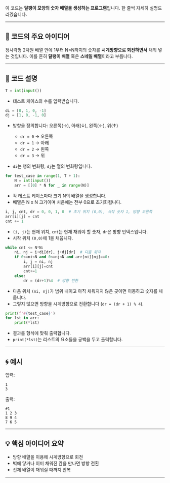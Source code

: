 이 코드는 **달팽이 모양의 숫자 배열을 생성하는 프로그램**입니다. 한 줄씩 자세히 설명드리겠습니다.

---

## 📌 코드의 주요 아이디어

정사각형 2차원 배열 안에 1부터 N×N까지의 숫자를 **시계방향으로 회전하면서** 채워 넣는 것입니다. 이를 흔히 **달팽이 배열** 혹은 **스네일 배열**이라고 부릅니다.

---

## 📄 코드 설명

```python
T = int(input())
```

* 테스트 케이스의 수를 입력받습니다.

```python
di = [0, 1, 0, -1]
dj = [1, 0, -1, 0]
```

* 방향을 정의합니다: 오른쪽(→), 아래(↓), 왼쪽(←), 위(↑)

  * `dr = 0` → 오른쪽
  * `dr = 1` → 아래
  * `dr = 2` → 왼쪽
  * `dr = 3` → 위
* `di`는 행의 변화량, `dj`는 열의 변화량입니다.

```python
for test_case in range(1, T + 1):
    N = int(input())
    arr = [[0] * N for _ in range(N)]
```

* 각 테스트 케이스마다 크기 N의 배열을 생성합니다.
* 배열은 N x N 크기이며 처음에는 전부 0으로 초기화됩니다.

```python
i, j, cnt, dr = 0, 0, 1, 0  # 초기 위치 (0,0), 시작 숫자 1, 방향 오른쪽
arr[i][j] = cnt
cnt += 1
```

* `(i, j)`는 현재 위치, `cnt`는 현재 채워야 할 숫자, `dr`은 방향 인덱스입니다.
* 시작 위치 `(0,0)`에 1을 채웁니다.

```python
while cnt <= N*N:
    ni, nj = i+di[dr], j+dj[dr]  # 다음 위치
    if 0<=ni<N and 0<=nj<N and arr[ni][nj]==0:
        i, j = ni, nj
        arr[i][j]=cnt
        cnt+=1
    else:
        dr = (dr+1)%4  # 방향 전환
```

* 다음 위치 `(ni, nj)`가 범위 내이고 아직 채워지지 않은 곳이면 이동하고 숫자를 채웁니다.
* 그렇지 않으면 방향을 시계방향으로 전환합니다 (`dr = (dr + 1) % 4`).

```python
print(f'#{test_case}')
for lst in arr:
    print(*lst)
```

* 결과를 형식에 맞춰 출력합니다.
* `print(*lst)`는 리스트의 요소들을 공백을 두고 출력합니다.

---

## 🌀 예시

입력:

```
1
3
```

출력:

```
#1
1 2 3
8 9 4
7 6 5
```

---

## 💡 핵심 아이디어 요약

* 방향 배열을 이용해 시계방향으로 회전
* 벽에 닿거나 이미 채워진 칸을 만나면 방향 전환
* 전체 배열이 채워질 때까지 반복

---
